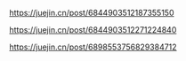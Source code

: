 https://juejin.cn/post/6844903512187355150

https://juejin.cn/post/6844903512271224840



https://juejin.cn/post/6898553756829384712